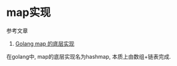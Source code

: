 # map实现

参考文章

1. [Golang map 的底层实现](https://www.jianshu.com/p/aa0d4808cbb8)

在golang中, map的底层实现名为hashmap, 本质上由数组+链表完成.